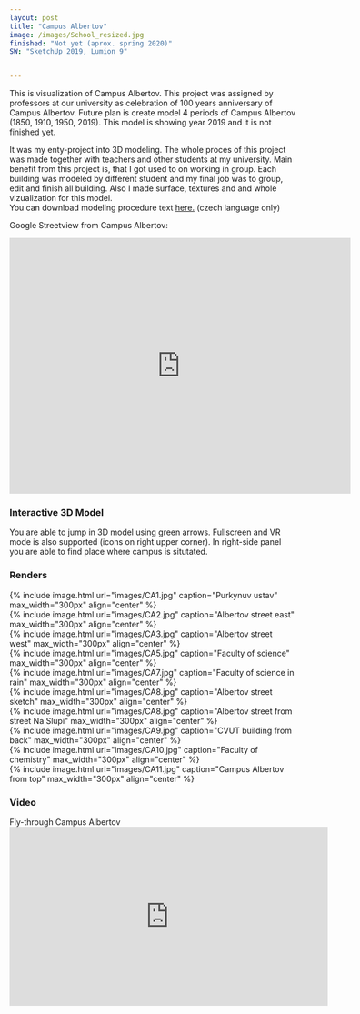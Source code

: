 ```yaml
---
layout: post
title: "Campus Albertov"
image: /images/School_resized.jpg
finished: "Not yet (aprox. spring 2020)"
SW: "SketchUp 2019, Lumion 9"


---
```



This is visualization of Campus Albertov. This project was assigned by professors at our university as celebration of 100 years anniversary of Campus Albertov. Future plan is create model 4 periods of Campus Albertov (1850, 1910, 1950, 2019). This model is showing year 2019 and it is not finished yet.

It was my enty-project into 3D modeling. The whole proces of this project was made together with teachers and other students at my university. Main benefit from this project is, that I got used to on working in group. Each building was modeled by different student and my final job was to group, edit and finish all building. Also I made surface, textures and and whole vizualization for this model. 
<br>
You can download modeling procedure text [here.](https://drive.google.com/file/d/1K18rs1Ysk3W-sxQRkngcqBCPPDChf6AC/view?usp=sharing) (czech language only)

Google Streetview from Campus Albertov:
<iframe src="https://www.google.com/maps/embed?pb=!4v1578154532410!6m8!1m7!1sIBz5NglI-cO8mSphpNW3kQ!2m2!1d50.06812335049958!2d14.42102467119828!3f50.539742555347516!4f-11.135201394074457!5f0.7820865974627469" width="600" height="450" frameborder="0" style="border:0;" allowfullscreen=""></iframe>

<h3> Interactive 3D Model </h3>
You are able to jump in 3D model using green arrows. Fullscreen and VR mode is also supported (icons on right upper corner). In right-side panel you are able to find place where campus is situtated.
<script async src="https://www.theasys.io/static/embed.js" data-theasys="OjJYDu4IrCk0u1sjsyzbnC9VMq1hKa" data-height="600"></script>

<h3> Renders </h3>
{% include image.html url="images/CA1.jpg" caption="Purkynuv ustav" max_width="300px" align="center" %}
<br>
{% include image.html url="images/CA2.jpg" caption="Albertov street east" max_width="300px" align="center" %}
<br>
{% include image.html url="images/CA3.jpg" caption="Albertov street west" max_width="300px" align="center" %}
<br>
{% include image.html url="images/CA5.jpg" caption="Faculty of science" max_width="300px" align="center" %}
<br>
{% include image.html url="images/CA7.jpg" caption="Faculty of science in rain" max_width="300px" align="center" %}
<br>
{% include image.html url="images/CA8.jpg" caption="Albertov street sketch" max_width="300px" align="center" %}
<br>
{% include image.html url="images/CA8.jpg" caption="Albertov street from street Na Slupi" max_width="300px" align="center" %}
<br>
{% include image.html url="images/CA9.jpg" caption="CVUT building from back" max_width="300px" align="center" %}
<br>
{% include image.html url="images/CA10.jpg" caption="Faculty of chemistry" max_width="300px" align="center" %}
<br>
{% include image.html url="images/CA11.jpg" caption="Campus Albertov from top" max_width="300px" align="center" %}
<br>
<h3> Video </h3>
Fly-through Campus Albertov

<iframe width="560" height="315" src="https://www.youtube.com/embed/K7i0gQ3LmLQ" frameborder="0" allow="accelerometer; autoplay; encrypted-media; gyroscope; picture-in-picture" allowfullscreen></iframe>